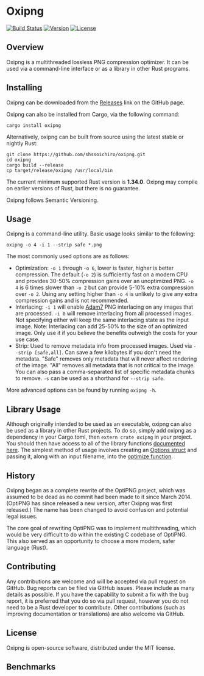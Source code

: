 # Oxipng

[![Build Status](https://travis-ci.org/shssoichiro/oxipng.svg?branch=master)](https://travis-ci.org/shssoichiro/oxipng)
[![Version](https://img.shields.io/crates/v/oxipng.svg)](https://crates.io/crates/oxipng)
[![License](https://img.shields.io/crates/l/oxipng.svg)](https://github.com/shssoichiro/oxipng/blob/master/LICENSE)

## Overview

Oxipng is a multithreaded lossless PNG compression optimizer. It can be used via a command-line
interface or as a library in other Rust programs.

## Installing

Oxipng can be downloaded from the [Releases](https://github.com/shssoichiro/oxipng/releases) link on the GitHub page.

Oxipng can also be installed from Cargo, via the following command:
```
cargo install oxipng
```

Alternatively, oxipng can be built from source using the latest stable or nightly Rust:
```
git clone https://github.com/shssoichiro/oxipng.git
cd oxipng
cargo build --release
cp target/release/oxipng /usr/local/bin
```

The current minimum supported Rust version is **1.34.0**. Oxipng may compile on earlier versions of Rust,
but there is no guarantee.

Oxipng follows Semantic Versioning.

## Usage

Oxipng is a command-line utility. Basic usage looks similar to the following:

```
oxipng -o 4 -i 1 --strip safe *.png
```

The most commonly used options are as follows:
* Optimization: `-o 1` through `-o 6`, lower is faster, higher is better compression.
The default (`-o 2`) is sufficiently fast on a modern CPU and provides 30-50% compression
gains over an unoptimized PNG. `-o 4` is 6 times slower than `-o 2` but can provide 5-10%
extra compression over `-o 2`. Using any setting higher than `-o 4` is unlikely
to give any extra compression gains and is not recommended.
* Interlacing: `-i 1` will enable [Adam7](https://en.wikipedia.org/wiki/Adam7_algorithm)
PNG interlacing on any images that are processed. `-i 0` will remove interlacing from all
processed images. Not specifying either will keep the same interlacing state as the
input image. Note: Interlacing can add 25-50% to the size of an optimized image. Only use
it if you believe the benefits outweigh the costs for your use case.
* Strip: Used to remove metadata info from processed images. Used via `--strip [safe,all]`.
Can save a few kilobytes if you don't need the metadata. "Safe" removes only metadata that
will never affect rendering of the image. "All" removes all metadata that is not critical
to the image. You can also pass a comma-separated list of specific metadata chunks to remove.
`-s` can be used as a shorthand for `--strip safe`.

More advanced options can be found by running `oxipng -h`.

## Library Usage

Although originally intended to be used as an executable, oxipng can also be used as a library in
other Rust projects. To do so, simply add oxipng as a dependency in your Cargo.toml,
then `extern crate oxipng` in your project. You should then have access to all of the library
functions [documented here](https://docs.rs/oxipng). The simplest
method of usage involves creating an
[Options struct](https://docs.rs/oxipng/0.13.0/oxipng/struct.Options.html) and
passing it, along with an input filename, into the
[optimize function](https://docs.rs/oxipng/0.13.0/oxipng/fn.optimize.html).

## History

Oxipng began as a complete rewrite of the OptiPNG project,
which was assumed to be dead as no commit had been made to it since March 2014.
(OptiPNG has since released a new version, after Oxipng was first released.)
The name has been changed to avoid confusion and potential legal issues.

The core goal of rewriting OptiPNG was to implement multithreading,
which would be very difficult to do within the existing C codebase of OptiPNG.
This also served as an opportunity to choose a more modern, safer language (Rust).

## Contributing

Any contributions are welcome and will be accepted via pull request on GitHub. Bug reports can be
filed via GitHub issues. Please include as many details as possible. If you have the capability
to submit a fix with the bug report, it is preferred that you do so via pull request,
however you do not need to be a Rust developer to contribute.
Other contributions (such as improving documentation or translations) are also welcome via GitHub.

## License

Oxipng is open-source software, distributed under the MIT license.

## Benchmarks

